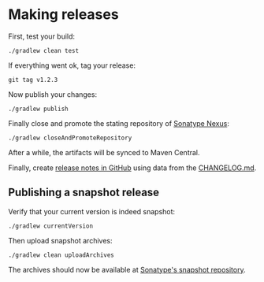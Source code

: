 # Making releases

First, test your build:

    ./gradlew clean test

If everything went ok, tag your release:

    git tag v1.2.3

Now publish your changes:

    ./gradlew publish
    
Finally close and promote the stating repository of [Sonatype Nexus](https://oss.sonatype.org/):

    ./gradlew closeAndPromoteRepository

After a while, the artifacts will be synced to Maven Central.

Finally, create [release notes in GitHub](https://github.com/EvidentSolutions/dalesbred/releases) using data from
the [CHANGELOG.md](../CHANGELOG.md).

## Publishing a snapshot release

Verify that your current version is indeed snapshot: 

    ./gradlew currentVersion

Then upload snapshot archives:

    ./gradlew clean uploadArchives

The archives should now be available at [Sonatype's snapshot repository](https://oss.sonatype.org/content/repositories/snapshots/).

